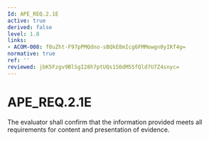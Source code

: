 ```yaml
---
Id: APE_REQ.2.1E
active: true
derived: false
level: 1.8
links:
- ACOM-008: f0uZht-F97pPMQdno-sBQkE8mIcg6FMMowgn0yIKf4g=
normative: true
ref: ''
reviewed: jbK5Fzgv9BlSgI28h7ptUQs1S0dM55fQld7U7Z4snyc=
---
```


# APE_REQ.2.1E

The evaluator shall confirm that the information provided meets all requirements for content and presentation of evidence.